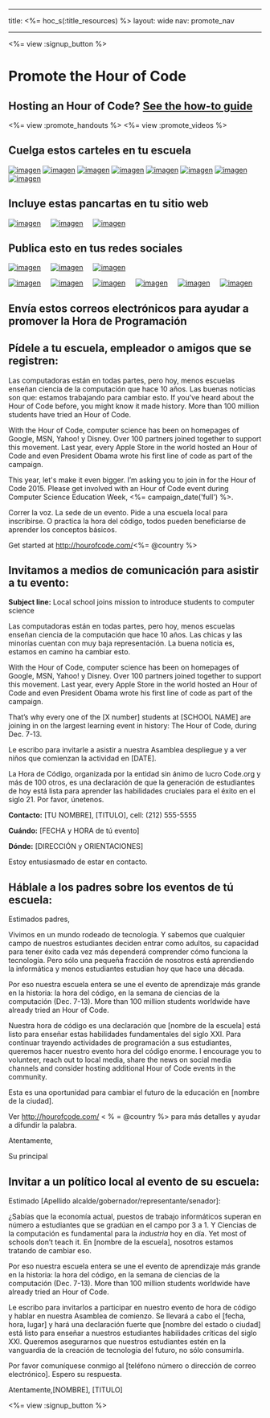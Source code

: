 * * *

title: <%= hoc_s(:title_resources) %> layout: wide nav: promote_nav

* * *

<link rel="stylesheet" type="text/css" href="/css/promote-page.css" />
</link>

<%= view :signup_button %>

# Promote the Hour of Code

## Hosting an Hour of Code? [See the how-to guide](<%= resolve_url('/resources/how-to') %>)

<%= view :promote_handouts %> <%= view :promote_videos %>

<a id="posters"></a>

## Cuelga estos carteles en tu escuela

[![imagen](/images/fit-280/malala-yousafzai.png)](/files/malala-yousafzai-poster.pdf) [![imagen](/images/fit-280/sheryl-sandberg.png)](/files/sheryl-sandberg-poster.pdf) [![imagen](/images/fit-280/mark-zuckerberg.png)](/files/mark-zuckerberg-poster.pdf) [![imagen](/images/fit-280/marissa-mayer.png)](/files/marissa-mayer-poster.pdf) [![imagen](/images/fit-280/susan.png)](/files/susan-wojcicki-poster.pdf) [![imagen](/images/fit-280/chris-bosh.png)](/files/chris-bosh-poster.pdf) [![imagen](/images/fit-280/barack-obama.png)](/files/barack-obama-poster.pdf) [![imagen](/images/fit-280/ashton-kutcher.png)](/files/ashton-kutcher-poster.pdf)

<a id="banners"></a>

## Incluye estas pancartas en tu sitio web

[![imagen](/images/fit-250/banner1.jpg)](/images/banner1.jpg)&nbsp;&nbsp;&nbsp;&nbsp; [![imagen](/images/fit-250/banner3.jpg)](/images/banner3.jpg)&nbsp;&nbsp;&nbsp;&nbsp; [![imagen](/images/fit-500/banner5.jpg)](/images/banner5.jpg)&nbsp;&nbsp;&nbsp;&nbsp;

<a id="social"></a>

## Publica esto en tus redes sociales

[![imagen](/images/fit-250/social-1.jpg)](/images/social-1.jpg)&nbsp;&nbsp;&nbsp;&nbsp; [![imagen](/images/fit-250/social-2.jpg)](/images/social-2.jpg)&nbsp;&nbsp;&nbsp;&nbsp; [![imagen](/images/fit-250/social-3.jpg)](/images/social-3.jpg)&nbsp;&nbsp;&nbsp;&nbsp;

[![imagen](/images/fit-250/mark.jpg)](/images/mark.jpg)&nbsp;&nbsp;&nbsp;&nbsp; [![imagen](/images/fit-250/susan.png)](/images/susan.png)&nbsp;&nbsp;&nbsp;&nbsp; [![imagen](/images/fit-250/chris.jpg)](/images/chris.jpg)&nbsp;&nbsp;&nbsp;&nbsp; [![imagen](/images/fit-250/marissa.jpg)](/images/marissa.jpg)&nbsp;&nbsp;&nbsp;&nbsp; [![imagen](/images/fit-250/ashton.jpg)](/images/ashton.jpg)&nbsp;&nbsp;&nbsp;&nbsp; [![imagen](/images/fit-250/barack.jpg)](/images/barack.jpg)&nbsp;&nbsp;&nbsp;&nbsp;

<a id="sample-emails"></a>

## Envía estos correos electrónicos para ayudar a promover la Hora de Programación

<a id="email"></a>

## Pídele a tu escuela, empleador o amigos que se registren:

Las computadoras están en todas partes, pero hoy, menos escuelas enseñan ciencia de la computación que hace 10 años. Las buenas noticias son que: estamos trabajando para cambiar esto. If you've heard about the Hour of Code before, you might know it made history. More than 100 million students have tried an Hour of Code.

With the Hour of Code, computer science has been on homepages of Google, MSN, Yahoo! y Disney. Over 100 partners joined together to support this movement. Last year, every Apple Store in the world hosted an Hour of Code and even President Obama wrote his first line of code as part of the campaign.

This year, let's make it even bigger. I’m asking you to join in for the Hour of Code 2015. Please get involved with an Hour of Code event during Computer Science Education Week, <%= campaign_date('full') %>.

Correr la voz. La sede de un evento. Pide a una escuela local para inscribirse. O practica la hora del código, todos pueden beneficiarse de aprender los conceptos básicos.

Get started at http://hourofcode.com/<%= @country %>

<a id="media-pitch"></a>

## Invitamos a medios de comunicación para asistir a tu evento:

**Subject line:** Local school joins mission to introduce students to computer science

Las computadoras están en todas partes, pero hoy, menos escuelas enseñan ciencia de la computación que hace 10 años. Las chicas y las minorías cuentan con muy baja representación. La buena noticia es, estamos en camino ha cambiar esto.

With the Hour of Code, computer science has been on homepages of Google, MSN, Yahoo! y Disney. Over 100 partners joined together to support this movement. Last year, every Apple Store in the world hosted an Hour of Code and even President Obama wrote his first line of code as part of the campaign.

That’s why every one of the [X number] students at [SCHOOL NAME] are joining in on the largest learning event in history: The Hour of Code, during Dec. 7-13.

Le escribo para invitarle a asistir a nuestra Asamblea despliegue y a ver niños que comienzan la actividad en [DATE].

La Hora de Código, organizada por la entidad sin ánimo de lucro Code.org y más de 100 otros, es una declaración de que la generación de estudiantes de hoy está lista para aprender las habilidades cruciales para el éxito en el siglo 21. Por favor, únetenos.

**Contacto:** [TU NOMBRE], [TITULO], cell: (212) 555-5555

**Cuándo:** [FECHA y HORA de tú evento]

**Dónde:** [DIRECCIÓN y ORIENTACIONES]

Estoy entusiasmado de estar en contacto.

<a id="parents"></a>

## Háblale a los padres sobre los eventos de tú escuela:

Estimados padres,

Vivimos en un mundo rodeado de tecnología. Y sabemos que cualquier campo de nuestros estudiantes deciden entrar como adultos, su capacidad para tener éxito cada vez más dependerá comprender cómo funciona la tecnología. Pero sólo una pequeña fracción de nosotros está aprendiendo la informática y menos estudiantes estudian hoy que hace una década.

Por eso nuestra escuela entera se une el evento de aprendizaje más grande en la historia: la hora del código, en la semana de ciencias de la computación (Dec. 7-13). More than 100 million students worldwide have already tried an Hour of Code.

Nuestra hora de código es una declaración que [nombre de la escuela] está listo para enseñar estas habilidades fundamentales del siglo XXI. Para continuar trayendo actividades de programación a sus estudiantes, queremos hacer nuestro evento hora del código enorme. I encourage you to volunteer, reach out to local media, share the news on social media channels and consider hosting additional Hour of Code events in the community.

Esta es una oportunidad para cambiar el futuro de la educación en [nombre de la ciudad].

Ver http://hourofcode.com/ < % = @country %> para más detalles y ayudar a difundir la palabra.

Atentamente,

Su principal

<a id="politicians"></a>

## Invitar a un político local al evento de su escuela:

Estimado [Apellido alcalde/gobernador/representante/senador]:

¿Sabías que la economía actual, puestos de trabajo informáticos superan en número a estudiantes que se gradúan en el campo por 3 a 1. Y Ciencias de la computación es fundamental para la *industria* hoy en día. Yet most of schools don’t teach it. En [nombre de la escuela], nosotros estamos tratando de cambiar eso.

Por eso nuestra escuela entera se une el evento de aprendizaje más grande en la historia: la hora del código, en la semana de ciencias de la computación (Dec. 7-13). More than 100 million students worldwide have already tried an Hour of Code.

Le escribo para invitarlos a participar en nuestro evento de hora de código y hablar en nuestra Asamblea de comienzo. Se llevará a cabo el [fecha, hora, lugar] y hará una declaración fuerte que [nombre del estado o ciudad] está listo para enseñar a nuestros estudiantes habilidades críticas del siglo XXI. Queremos asegurarnos que nuestros estudiantes estén en la vanguardia de la creación de tecnología del futuro, no sólo consumirla.

Por favor comuníquese conmigo al [teléfono número o dirección de correo electrónico]. Espero su respuesta.

Atentamente,[NOMBRE], [TITULO]

<%= view :signup_button %>